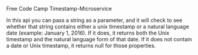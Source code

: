 
Free Code Camp Timestamp-Microservice

In this api you can pass a string as a parameter, and it will check to see whether that string contains either a unix timestamp or a natural language date (example: January 1, 2016).
If it does, it returns both the Unix timestamp and the natural language form of that date.
If it does not contain a date or Unix timestamp, it returns null for those properties.